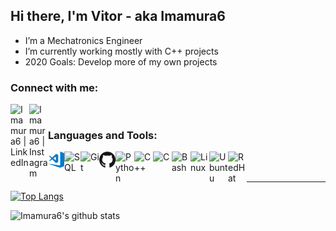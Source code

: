 ## Hi there, I'm Vitor - aka Imamura6

- I’m a Mechatronics Engineer
- I’m currently working mostly with C++ projects
- 2020 Goals: Develop more of my own projects

### Connect with me:

[<img align="left" alt="Imamura6 | LinkedIn" width="30px" src="https://img.icons8.com/color/48/000000/linkedin.png"/>][linkedin]
[<img align="left" alt="Imamura6 | Instagram" width="30px" src="https://img.icons8.com/fluent/48/000000/instagram-new.png"/>][instagram]

<br />

### Languages and Tools:

<img align="left" alt="Visual Studio Code" width="26px" src="https://raw.githubusercontent.com/github/explore/80688e429a7d4ef2fca1e82350fe8e3517d3494d/topics/visual-studio-code/visual-studio-code.png" />
<img align="left" alt="SQL" width="26px" src="https://img.icons8.com/officel/80/000000/database.png" />
<img align="left" alt="Git" width="30px" src="https://img.icons8.com/color/48/000000/git.png" />
<img align="left" alt="GitHub" width="26px" src="https://raw.githubusercontent.com/github/explore/78df643247d429f6cc873026c0622819ad797942/topics/github/github.png" />
<img align="left" alt="Python" width="30px" src="https://img.icons8.com/color/48/000000/python.png"/>
<img align="left" alt="C++" width="30px" src="https://img.icons8.com/color/48/000000/c-plus-plus-logo.png"/>
<img align="left" alt="C" width="30px" src="https://img.icons8.com/color/48/000000/c-programming.png"/>
<img align="left" alt="Bash" width="30px" src="https://cdn.jsdelivr.net/npm/simple-icons@3.4.1/icons/gnubash.svg"/>
<img align="left" alt="Linux" width="30px" src="https://img.icons8.com/color/48/000000/linux.png"/>
<img align="left" alt="Ubuntu" width="30px" src="https://img.icons8.com/color/48/000000/ubuntu--v1.png"/>
<img align="left" alt="RedHat" width="30px" src="https://img.icons8.com/color/48/000000/red-hat.png"/>

<br />
<br />

---

[![Top Langs](https://github-readme-stats.vercel.app/api/top-langs/?username=imamura6&theme=nord&hide_border=true)](https://github.com/anuraghazra/github-readme-stats)

![Imamura6's github stats](https://github-readme-stats.vercel.app/api?username=imamura6&show_icons=true&theme=nord&hide_border=true)

[instagram]: https://www.instagram.com/imamuravitor
[linkedin]: https://www.linkedin.com/in/vitor-imamura
